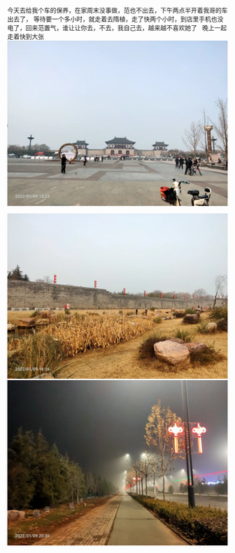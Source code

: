 今天去给我个车的保养，在家周末没事做，范也不出去，下午两点半开着我哥的车出去了，
等待要一个多小时，就走着去隋植，走了快两个小时，到店里手机也没电了，回来范置气，谁让让你去，不去，我自己去，越来越不喜欢她了
 
晚上一起走着快到大张![](../../img/6904315-575b5bb3930d1b63.jpg)

![](../../img/6904315-edb6caaabf84552c.jpg)
![](../../img/6904315-c3ef50b3b8691811.jpg)
